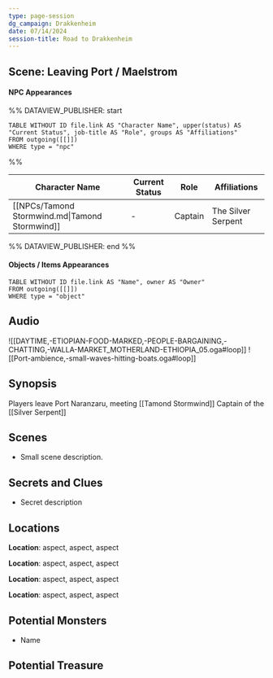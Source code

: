 ```yaml
---
type: page-session
dg_campaign: Drakkenheim
date: 07/14/2024
session-title: Road to Drakkenheim
---
```


## Scene: Leaving Port / Maelstrom
#### NPC Appearances

%% DATAVIEW_PUBLISHER: start
```dataview
TABLE WITHOUT ID file.link AS "Character Name", upper(status) AS "Current Status", job-title AS "Role", groups AS "Affiliations"
FROM outgoing([[]])
WHERE type = "npc"
```
%%

| Character Name                                 | Current Status | Role    | Affiliations       |
| ---------------------------------------------- | -------------- | ------- | ------------------ |
| [[NPCs/Tamond Stormwind.md\|Tamond Stormwind]] | \-             | Captain | The Silver Serpent |

%% DATAVIEW_PUBLISHER: end %%
#### Objects / Items Appearances
```dataview
TABLE WITHOUT ID file.link AS "Name", owner AS "Owner"
FROM outgoing([[]])
WHERE type = "object"
```
## Audio
![[DAYTIME,-ETIOPIAN-FOOD-MARKED,-PEOPLE-BARGAINING,-CHATTING,-WALLA-MARKET_MOTHERLAND-ETHIOPIA_05.oga#loop]]
![[Port-ambience,-small-waves-hitting-boats.oga#loop]]

## Synopsis

Players leave Port Naranzaru, meeting [[Tamond Stormwind]] Captain of the [[Silver Serpent]]

## Scenes

- Small scene description.

## Secrets and Clues

- Secret description

## Locations

**Location**: aspect, aspect, aspect

**Location**: aspect, aspect, aspect

**Location**: aspect, aspect, aspect

**Location**: aspect, aspect, aspect

## Potential Monsters

- Name

## Potential Treasure

